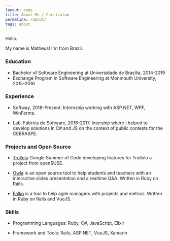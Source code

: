 ```yaml
---
layout: page
title: About Me / Curriculum
permalink: /about/
tags: about
---
```


Hello.

My name is Matheus! I'm from Brazil.

### Education

* Bachelor of Software Engineering at Universidade de Brasília, 2014-2019
* Exchange Program in Software Engineering at  Monmouth University, 2015-2016

### Experience

* Softway, 2018-Present. Internship working with ASP.NET, WPF, WinForms.

* Lab. Fábrica de Software, 2016-2017.  Intership where I helped to develop solutions in C# and JS on
the context of public contests for the CEBRASPE.

### Projects and Open Source

* [Trollolo](https://github.com/openSUSE/trollolo) Google Summer of Code developing features for Trollolo
a project from openSUSE.

* [Owla](https://github.com/fga-gpp-mds/2016.2-Owla) is an open source tool to help
students and teachers with an interactive slides presentation and a realtime Q&A. Written in Ruby on Rails.

* [Falko](https://github.com/falko-org/Falko) is a tool to help agile managers with
projects and metrics. Written in Ruby on Rails and VueJS.



### Skills

* Programming Languages: Ruby, C#, JavaScript, Elixir

* Framework and Tools: Rails, ASP.NET, VueJS, Xamarin
